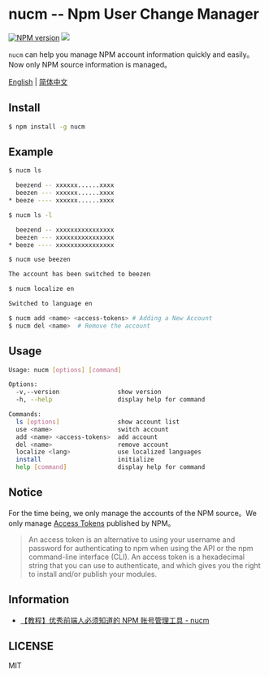 # nucm -- Npm User Change Manager

[![NPM version][npm-image]][npm-url]
![](https://img.shields.io/badge/build-passing-green)

`nucm` can help you manage NPM account information quickly and easily。Now only NPM source information is managed。

[English](./README.md) | [简体中文](./README_CN.md)

## Install

```bash
$ npm install -g nucm
```

## Example

```bash
$ nucm ls

  beezend -- xxxxxx......xxxx
  beezen --- xxxxxx......xxxx
* beeze ---- xxxxxx......xxxx

$ nucm ls -l

  beezend -- xxxxxxxxxxxxxxxx
  beezen --- xxxxxxxxxxxxxxxx
* beeze ---- xxxxxxxxxxxxxxxx
```

```bash
$ nucm use beezen

The account has been switched to beezen
```

```bash
$ nucm localize en

Switched to language en
```

```bash
$ nucm add <name> <access-tokens> # Adding a New Account
$ nucm del <name>  # Remove the account
```

## Usage

```bash
Usage: nucm [options] [command]

Options:
  -v,--version                show version
  -h, --help                  display help for command

Commands:
  ls [options]                show account list
  use <name>                  switch account
  add <name> <access-tokens>  add account
  del <name>                  remove account
  localize <lang>             use localized languages
  install                     initialize
  help [command]              display help for command
```

## Notice

For the time being, we only manage the accounts of the NPM source。We only manage [Access Tokens](https://docs.npmjs.com/about-access-tokens) published by NPM。

> An access token is an alternative to using your username and password for authenticating to npm when using the API or the npm command-line interface (CLI). An access token is a hexadecimal string that you can use to authenticate, and which gives you the right to install and/or publish your modules.

## Information

- [【教程】优秀前端人必须知道的 NPM 账号管理工具 - nucm](https://juejin.cn/post/7059224326674841636)

## LICENSE

MIT

[npm-url]: https://www.npmjs.com/package/nucm
[npm-image]: https://img.shields.io/npm/v/nucm.svg
